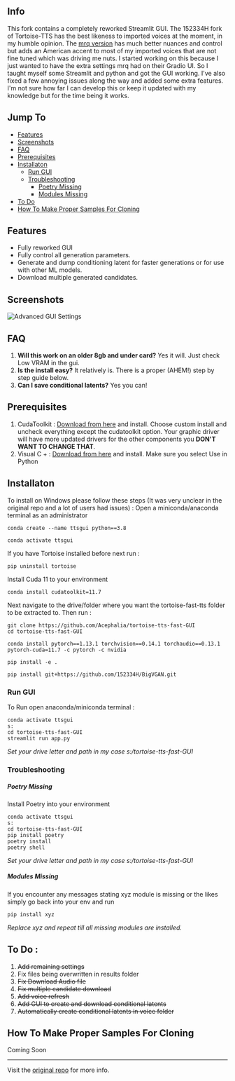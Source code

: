 
## Info 
This fork contains a completely reworked Streamlit GUI. The 152334H fork of Tortoise-TTS has the best likeness to imported voices at the moment, in my humble opinion. The [mrq version](https://git.ecker.tech/mrq/ai-voice-cloning) has much better nuances and control but adds an American accent to most of my imported voices that are not fine tuned which was driving me nuts. I started working on this because I just wanted to have the extra settings mrq had on their Gradio UI. So I taught myself some Streamlit and python and got the GUI working. I've also fixed a few annoying issues along the way and added some extra features. I'm not sure how far I can develop this or keep it updated with my knowledge but for the time being it works. 

## Jump To
- [Features](#features)
- [Screenshots](#screenshots)
- [FAQ](#faq)
- [Prerequisites](#prerequisites)
- [Installaton](#installaton)
  * [Run GUI](#run-gui)
  * [Troubleshooting](#troubleshooting)
      - [Poetry Missing](#poetry-missing)
      - [Modules Missing](#modules-missing)
- [To Do](#to-do--)
- [How To Make Proper Samples For Cloning](#how-to-make-proper-samples-for-cloning)

## Features
- Fully reworked GUI 
- Fully control all generation parameters.
- Generate and dump conditioning latent for faster generations or for use with other ML models. 
- Download multiple generated candidates. 

## Screenshots 
![Advanced GUI Settings](https://i.imgur.com/rR5TWg4.jpg)

## FAQ
1. **Will this work on an older 8gb and under card?** Yes it will. Just check Low VRAM in the gui.
2. **Is the install easy?** It relatively is. There is a proper (AHEM!) step by step guide below.
4. **Can I save conditional latents?** Yes you can!

## Prerequisites 
1. CudaToolkit : [Download from here](https://developer.nvidia.com/cuda-11-7-0-download-archive?target_os=Windows&target_arch=x86_64&target_version=10&target_type=exe_local) and install. Choose custom install and uncheck everything except the cudatoolkit option. Your graphic driver will have more updated drivers for the other components you **DON'T WANT TO CHANGE THAT**.
2. Visual C +  : [Download from here](https://c2rsetup.officeapps.live.com/c2r/downloadVS.aspx?sku=community&channel=Release&version=VS2022&source=VSLandingPage&includeRecommended=true&cid=2030:17d407a1213a47f38d57d3df714567fb) and install. Make sure you select Use in Python

## Installaton
To install on Windows please follow these steps (It was very unclear in the original repo and a lot of users had issues) :
Open a miniconda/anaconda terminal as an administrator
```
conda create --name ttsgui python==3.8
```
```
conda activate ttsgui
```

If you have Tortoise installed before next run : 

```pip uninstall tortoise```

Install Cuda 11 to your environment

```conda install cudatoolkit=11.7```

Next navigate to the drive/folder where you want the tortoise-fast-tts folder to be extracted to. Then run : 

```
git clone https://github.com/Acephalia/tortoise-tts-fast-GUI
cd tortoise-tts-fast-GUI
```
```
conda install pytorch==1.13.1 torchvision==0.14.1 torchaudio==0.13.1 pytorch-cuda=11.7 -c pytorch -c nvidia
```

```pip install -e .```

```pip install git+https://github.com/152334H/BigVGAN.git```


### Run GUI
To Run open anaconda/miniconda terminal : 

```
conda activate ttsgui
s:
cd tortoise-tts-fast-GUI
streamlit run app.py
```
*Set your drive letter and path in my case s:/tortoise-tts-fast-GUI*

### Troubleshooting

##### Poetry Missing
Install Poetry into your environment 
```
conda activate ttsgui
s:
cd tortoise-tts-fast-GUI
pip install poetry 
poetry install
poetry shell
```
*Set your drive letter and path in my case s:/tortoise-tts-fast-GUI*

##### Modules Missing
If you encounter any messages stating xyz module is missing or the likes simply go 
back into your env and run 

```pip install xyz ```

*Replace xyz and repeat till all missing modules are installed.*

## To Do :
1. ~~Add remaining settings~~ 
2. Fix files being overwritten in results folder
3. ~~Fix Download Audio file~~
4. ~~Fix multiple candidate download~~
5. ~~Add voice refresh~~
6. ~~Add GUI to create and download conditional latents~~
7. ~~Automatically create conditional latents in voice folder~~

## How To Make Proper Samples For Cloning
Coming Soon

------------------
Visit the [original repo](https://github.com/152334H/tortoise-tts-fast) for more info.
